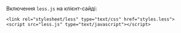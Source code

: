 Включення `less.js` на клієнт-сайді:

    <link rel="stylesheet/less" type="text/css" href="styles.less">
    <script src="less.js" type="text/javascript"></script>
